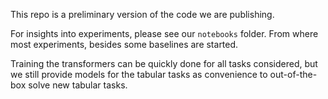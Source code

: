 This repo is a preliminary version of the code we are publishing.

For insights into experiments, please see our `notebooks` folder. From where most experiments, besides some baselines are started.   

Training the transformers can be quickly done for all tasks considered, but we still provide models for the tabular tasks as convenience to out-of-the-box solve new tabular tasks.